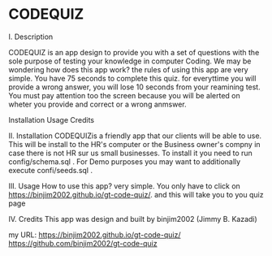 # CODEQUIZ
I. Description

CODEQUIZ is an app design to provide you with a set of questions with the sole purpose of testing your knowledge in computer Coding. We may be wondering how does this app work? the rules of using this app are very simple. You have 75 seconds to complete this quiz. for everyttime you will provide a wrong answer, you will lose 10 seconds from your reamining test. You must pay attention too the screen because you will be alerted on wheter you provide and correct or a wrong anmswer.   

Installation
Usage
Credits

II. Installation
CODEQUIZis a friendly app that our clients will be able to use. This will be install to the HR's computer or the Business owner's compny in case there is not HR sur us small businesses. To install it you need to run config/schema.sql . For Demo purposes you may want to additionally execute confi/seeds.sql .

III. Usage
How to use this app? very simple. You only have to click on https://binjim2002.github.io/gt-code-quiz/. and this will take you to you quiz page 

IV. Credits
This app was design and built by binjim2002 (Jimmy B. Kazadi)

my URL: https://binjim2002.github.io/gt-code-quiz/
https://github.com/binjim2002/gt-code-quiz
